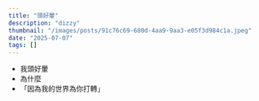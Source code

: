 ```yaml
---
title: "頭好暈"
description: "dizzy"
thumbnail: "/images/posts/91c76c69-680d-4aa9-9aa3-e05f3d984c1a.jpeg"
date: "2025-07-07"
tags: []
---
```

- 我頭好暈
- 為什麼
- 「因為我的世界為你打轉」
